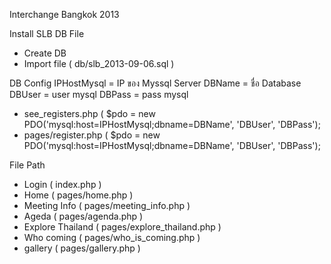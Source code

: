 Interchange Bangkok 2013

Install SLB DB File
- Create DB
- Import file ( db/slb_2013-09-06.sql )

DB Config
IPHostMysql = IP ของ Myssql Server
DBName = ชื่อ Database
DBUser = user mysql
DBPass = pass mysql
- see_registers.php ( $pdo = new PDO('mysql:host=IPHostMysql;dbname=DBName', 'DBUser', 'DBPass');
- pages/register.php  ( $pdo = new PDO('mysql:host=IPHostMysql;dbname=DBName', 'DBUser', 'DBPass');

File Path
- Login ( index.php )
- Home ( pages/home.php )
- Meeting Info ( pages/meeting_info.php )
- Ageda ( pages/agenda.php )
- Explore Thailand ( pages/explore_thailand.php )
- Who coming ( pages/who_is_coming.php )
- gallery ( pages/gallery.php )

